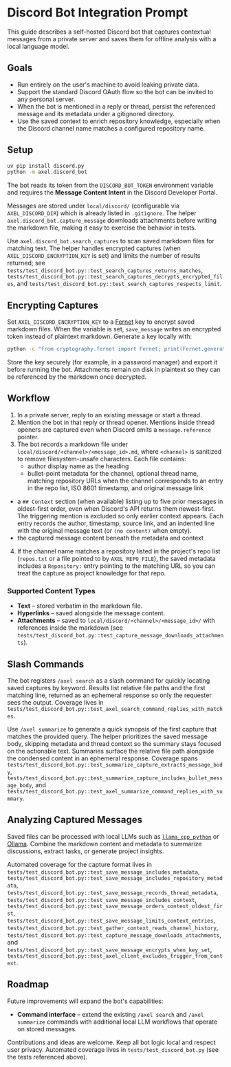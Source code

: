 # Discord Bot Integration Prompt

This guide describes a self-hosted Discord bot that captures contextual messages from a
private server and saves them for offline analysis with a local language model.

## Goals

- Run entirely on the user's machine to avoid leaking private data.
- Support the standard Discord OAuth flow so the bot can be invited to any personal server.
- When the bot is mentioned in a reply or thread, persist the referenced message and its
  metadata under a gitignored directory.
- Use the saved context to enrich repository knowledge, especially when the Discord channel
  name matches a configured repository name.

## Setup

```bash
uv pip install discord.py
python -m axel.discord_bot
```

The bot reads its token from the `DISCORD_BOT_TOKEN` environment variable and requires the
**Message Content Intent** in the Discord Developer Portal.

Messages are stored under `local/discord/` (configurable via `AXEL_DISCORD_DIR`) which is
already listed in `.gitignore`. The helper `axel.discord_bot.capture_message` downloads
attachments before writing the markdown file, making it easy to exercise the behavior in
tests.

Use `axel.discord_bot.search_captures` to scan saved markdown files for matching text. The helper
handles encrypted captures (when `AXEL_DISCORD_ENCRYPTION_KEY` is set) and limits the number of
results returned; see
`tests/test_discord_bot.py::test_search_captures_returns_matches`,
`tests/test_discord_bot.py::test_search_captures_decrypts_encrypted_files`, and
`tests/test_discord_bot.py::test_search_captures_respects_limit`.

## Encrypting Captures

Set `AXEL_DISCORD_ENCRYPTION_KEY` to a
[Fernet](https://cryptography.io/en/latest/fernet/) key to encrypt saved markdown files.
When the variable is set, `save_message` writes an encrypted token instead of plaintext
markdown. Generate a key locally with:

```bash
python -c "from cryptography.fernet import Fernet; print(Fernet.generate_key().decode())"
```

Store the key securely (for example, in a password manager) and export it before running
the bot. Attachments remain on disk in plaintext so they can be referenced by the markdown
once decrypted.

## Workflow

1. In a private server, reply to an existing message or start a thread.
2. Mention the bot in that reply or thread opener. Mentions inside thread openers are
   captured even when Discord omits a ``message.reference`` pointer.
3. The bot records a markdown file under
   `local/discord/<channel>/<message_id>.md`, where `<channel>` is sanitized to remove
   filesystem-unsafe characters. Each file contains:
   - author display name as the heading
   - bullet-point metadata for the channel, optional thread name, matching repository
     URLs when the channel corresponds to an entry in the repo list, ISO 8601 timestamp,
     and original message link
  - a `## Context` section (when available) listing up to five prior messages in
    oldest-first order, even when Discord's API returns them newest-first. The
    triggering mention is excluded so only earlier context appears. Each entry records
    the author, timestamp, source link, and an indented line with the original message text
    (or `(no content)` when empty).
   - the captured message content beneath the metadata and context
4. If the channel name matches a repository listed in the project's repo list
   (`repos.txt` or a file pointed to by `AXEL_REPO_FILE`), the saved metadata
   includes a `Repository:` entry pointing to the matching URL so you can treat the
   capture as project knowledge for that repo.

### Supported Content Types

- **Text** – stored verbatim in the markdown file.
- **Hyperlinks** – saved alongside the message content.
- **Attachments** – saved to `local/discord/<channel>/<message_id>/` with references inside the
  markdown (see `tests/test_discord_bot.py::test_capture_message_downloads_attachments`).

## Slash Commands

The bot registers `/axel search` as a slash command for quickly locating saved captures by
keyword. Results list relative file paths and the first matching line, returned as an
ephemeral response so only the requester sees the output. Coverage lives in
`tests/test_discord_bot.py::test_axel_search_command_replies_with_matches`.

Use `/axel summarize` to generate a quick synopsis of the first capture that matches the
provided query. The helper prioritizes the saved message body, skipping metadata and
thread context so the summary stays focused on the actionable text. Summaries surface the
relative file path alongside the condensed content in an ephemeral response. Coverage
spans `tests/test_discord_bot.py::test_summarize_capture_extracts_message_body`,
`tests/test_discord_bot.py::test_summarize_capture_includes_bullet_message_body`, and
`tests/test_discord_bot.py::test_axel_summarize_command_replies_with_summary`.

## Analyzing Captured Messages

Saved files can be processed with local LLMs such as
[`llama_cpp_python`](https://pypi.org/project/llama-cpp-python/) or
[Ollama](https://github.com/ollama/ollama). Combine the markdown content and metadata to
summarize discussions, extract tasks, or generate project insights.

Automated coverage for the capture format lives in
`tests/test_discord_bot.py::test_save_message_includes_metadata`,
`tests/test_discord_bot.py::test_save_message_includes_repository_metadata`,
`tests/test_discord_bot.py::test_save_message_records_thread_metadata`,
`tests/test_discord_bot.py::test_save_message_includes_context`,
`tests/test_discord_bot.py::test_save_message_orders_context_oldest_first`,
`tests/test_discord_bot.py::test_save_message_limits_context_entries`,
`tests/test_discord_bot.py::test_gather_context_reads_channel_history`,
`tests/test_discord_bot.py::test_capture_message_downloads_attachments`, and
`tests/test_discord_bot.py::test_save_message_encrypts_when_key_set`,
`tests/test_discord_bot.py::test_axel_client_excludes_trigger_from_context`.

## Roadmap

Future improvements will expand the bot's capabilities:

- **Command interface** – extend the existing `/axel search` and `/axel summarize`
  commands with additional local LLM workflows that operate on stored messages.

Contributions and ideas are welcome. Keep all bot logic local and respect user privacy.
Automated coverage lives in `tests/test_discord_bot.py` (see the tests referenced above).
